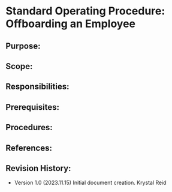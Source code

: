 # Standard Operating Procedure: Offboarding an Employee

## Purpose:

## Scope:

## Responsibilities:

## Prerequisites:

## Procedures:

## References:

## Revision History:
- Version 1.0 (2023.11.15) Initial document creation. Krystal Reid
